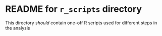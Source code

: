 # README for `r_scripts` directory

This directory *should* contain one-off R scripts used for different steps in
the analysis


